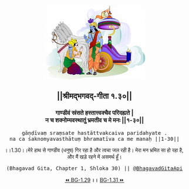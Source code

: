 <center><img src="../../asset/BG.png" alt="#API #bhagavadgitaapi #slok #nodejs #js #api #gitaapi #krishna #hinduism #vedic #ISKCON #shreemadbhagavadgita #technology"/>
<h2>||श्रीमद्‍भगवद्‍-गीता १.३०||</h2>
<h3>गाण्डीवं स्रंसते हस्तात्त्वक्चैव परिदह्यते |<br/>न च शक्नोम्यवस्थातुं भ्रमतीव च मे मनः ||१-३०||</h3>
<pre>gāṇḍīvaṃ sraṃsate hastāttvakcaiva paridahyate .<br/>na ca śaknomyavasthātuṃ bhramatīva ca me manaḥ ||1-30||</pre>
<p>।।1.30।।मेरे हाथ से गाण्डीव (धनुष) गिर रहा है और त्वचा जल रही है। मेरा मन भ्रमित सा हो रहा है,  और मैं खड़े रहने में असमर्थ हूँ।</p>
<pre>(Bhagavad Gita, Chapter 1, Shloka 30) || <a href="https://twitter.com/bhagavadgitaapi">@BhagavadGitaApi</a></pre><a href="../../1/29">⏪  BG-1.29</a><b>        ।।        </b><a href="../../1/31">BG-1.31  ⏩</a></center></center>